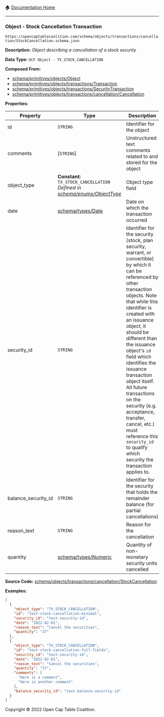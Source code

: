 :house: [Documentation Home](/README.md)

---

### Object - Stock Cancellation Transaction

`https://opencaptablecoalition.com/schema/objects/transactions/cancellation/StockCancellation.schema.json`

**Description:** _Object describing a cancellation of a stock security_

**Data Type:** `OCF Object - TX_STOCK_CANCELLATION`

**Composed From:**

- [schema/primitives/objects/Object](/docs/schema/primitives/objects/Object)
- [schema/primitives/objects/transactions/Transaction](/docs/schema/primitives/objects/transactions/Transaction)
- [schema/primitives/objects/transactions/SecurityTransaction](/docs/schema/primitives/objects/transactions/SecurityTransaction)
- [schema/primitives/objects/transactions/cancellation/Cancellation](/docs/schema/primitives/objects/transactions/cancellation/Cancellation)

**Properties:**

| Property            | Type                                                                                                            | Description                                                                                                                                                                                                                                                                                                                                                                                                                                                                                                 | Required   |
| ------------------- | --------------------------------------------------------------------------------------------------------------- | ----------------------------------------------------------------------------------------------------------------------------------------------------------------------------------------------------------------------------------------------------------------------------------------------------------------------------------------------------------------------------------------------------------------------------------------------------------------------------------------------------------- | ---------- |
| id                  | `STRING`                                                                                                        | Identifier for the object                                                                                                                                                                                                                                                                                                                                                                                                                                                                                   | `REQUIRED` |
| comments            | [`STRING`]                                                                                                      | Unstructured text comments related to and stored for the object                                                                                                                                                                                                                                                                                                                                                                                                                                             | -          |
| object_type         | **Constant:** `TX_STOCK_CANCELLATION`</br>_Defined in [schema/enums/ObjectType](/docs/schema/enums/ObjectType)_ | Object type field                                                                                                                                                                                                                                                                                                                                                                                                                                                                                           | `REQUIRED` |
| date                | [schema/types/Date](/docs/schema/types/Date)                                                                    | Date on which the transaction occurred                                                                                                                                                                                                                                                                                                                                                                                                                                                                      | `REQUIRED` |
| security_id         | `STRING`                                                                                                        | Identifier for the security (stock, plan security, warrant, or convertible) by which it can be referenced by other transaction objects. Note that while this identifier is created with an issuance object, it should be different than the issuance object's `id` field which identifies the issuance transaction object itself. All future transactions on the security (e.g. acceptance, transfer, cancel, etc.) must reference this `security_id` to qualify which security the transaction applies to. | `REQUIRED` |
| balance_security_id | `STRING`                                                                                                        | Identifier for the security that holds the remainder balance (for partial cancellations)                                                                                                                                                                                                                                                                                                                                                                                                                    | -          |
| reason_text         | `STRING`                                                                                                        | Reason for the cancellation                                                                                                                                                                                                                                                                                                                                                                                                                                                                                 | `REQUIRED` |
| quantity            | [schema/types/Numeric](/docs/schema/types/Numeric)                                                              | Quantity of non-monetary security units cancelled                                                                                                                                                                                                                                                                                                                                                                                                                                                           | `REQUIRED` |

**Source Code:** [schema/objects/transactions/cancellation/StockCancellation](/schema/objects/transactions/cancellation/StockCancellation.schema.json)

**Examples:**

```json
[
  {
    "object_type": "TX_STOCK_CANCELLATION",
    "id": "test-stock-cancellation-minimal",
    "security_id": "test-security-id",
    "date": "2022-02-01",
    "reason_text": "Cancel the securities",
    "quantity": "37"
  },
  {
    "object_type": "TX_STOCK_CANCELLATION",
    "id": "test-stock-cancellation-full-fields",
    "security_id": "test-security-id",
    "date": "2022-02-01",
    "reason_text": "Cancel the securities",
    "quantity": "37",
    "comments": [
      "Here is a comment",
      "Here is another comment"
    ],
    "balance_security_id": "test-balance-security-id"
  }
]
```

Copyright © 2022 Open Cap Table Coalition.
